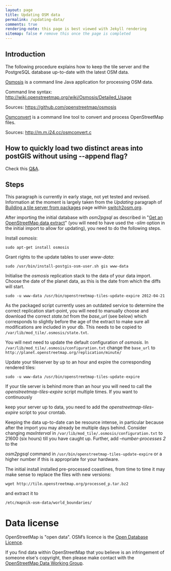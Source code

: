 ```yaml
---
layout: page
title: Updating OSM data
permalink: /updating-data/
comments: true
rendering-note: this page is best viewed with Jekyll rendering
sitemap: false # remove this once the page is completed
---
```


## Introduction

The following procedure explains how to keep the tile server and the PostgreSQL database up-to-date with the latest OSM data.

[Osmosis](http://wiki.openstreetmap.org/wiki/Osmosis) is a command line Java application for processing OSM data.

Command line syntax: http://wiki.openstreetmap.org/wiki/Osmosis/Detailed_Usage

Sources: https://github.com/openstreetmap/osmosis

[Osmconvert](http://wiki.openstreetmap.org/wiki/Osmconvert) is a command line tool to convert and process OpenStreetMap files.

Sources: http://m.m.i24.cc/osmconvert.c

## How to quickly load two distinct areas into postGIS without using --append flag?

Check this [Q&A](https://gis.stackexchange.com/questions/186754/how-to-quickly-load-two-distinct-areas-into-postgis-without-using-append-flag).

## Steps

This paragraph is currently in early stage, not yet tested and revised. Information at the moment is largely taken from the *Updating* paragraph of [Building a tile server from packages](https://switch2osm.org/serving-tiles/building-a-tile-server-from-packages) page within [switch2osm.org](https://switch2osm.org).

After importing the initial database with *osm2pgsql* as described in "[Get an OpenStreetMap data extract](../tile-server-ubuntu#get-an-openstreetmap-data-extract)" (you will need to have used the *-slim* option in the initial import to allow for updating), you need to do the following steps.

Install *osmosis*:

    sudo apt-get install osmosis

Grant rights to the update tables to user *www-data*:

    sudo /usr/bin/install-postgis-osm-user.sh gis www-data

Initialise the *osmosis* replication stack to the data of your data import. Choose the date of the planet data, as this is the date from which the diffs will start.

    sudo -u www-data /usr/bin/openstreetmap-tiles-update-expire 2012-04-21

As the packaged script currently uses an outdated service to determine the correct replication start-point, you will need to manually choose and download the correct *state.txt* from the *base_url* (see below) which corresponds to slightly before the age of the extract to make sure all modifications are included in your db. This needs to be copied to `/var/lib/mod_tile/.osmosis/state.txt`.

You will next need to update the default configuration of *osmosis*. In `/var/lib/mod_tile/.osmosis/configuration.txt` change the `base_url` to `http://planet.openstreetmap.org/replication/minute/`

Update your tileserver by up to an hour and expire the corresponding rendered tiles:

    sudo -u www-data /usr/bin/openstreetmap-tiles-update-expire

If your tile server is behind more than an hour you will need to call the *openstreetmap-tiles-expire* script multiple times. If you want to continuously 

keep your server up to data, you need to add the *openstreetmap-tiles-expire* script to your crontab.

Keeping the data up-to-date can be resource intense, in particular because after the import you may already be multiple days behind. Consider changing *maxInterval* in `/var/lib/mod_tile/.osmosis/configuration.txt` to 21600 (six hours) till you have caught up. Further, add *–number-processes 2* to the 

*osm2pgsql* command in `/usr/bin/openstreetmap-tiles-update-expire` or a higher number if this is appropriate for your hardware.

The initial install installed pre-processed coastlines, from time to time it may make sense to replace the files with new versions:

    wget http://tile.openstreetmap.org/processed_p.tar.bz2

and extract it to

    /etc/mapnik-osm-data/world_boundaries/

# Data license

OpenStreetMap is "open data". OSM’s licence is the [Open Database Licence](http://opendatacommons.org/licenses/odbl/summary/).

If you find data within OpenStreetMap that you believe is an infringement of someone else's copyright, then please make contact with the [OpenStreetMap Data Working Group](http://wiki.openstreetmap.org/wiki/Data_working_group).